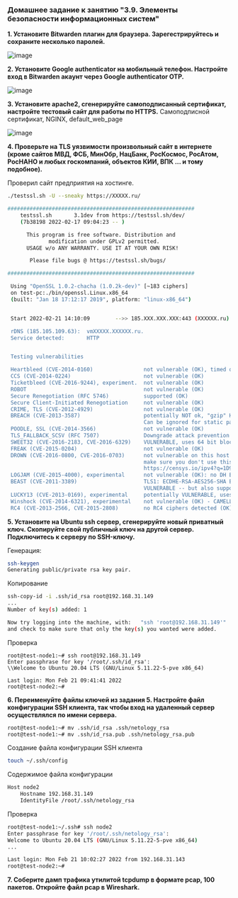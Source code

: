 ### Домашнее задание к занятию "3.9. Элементы безопасности информационных систем"

**1. Установите Bitwarden плагин для браузера. Зарегестрируйтесь и сохраните несколько паролей.**

![image](https://user-images.githubusercontent.com/93760545/154917935-3b041282-49ca-41e2-a2ea-31208db52ed0.png)


**2. Установите Google authenticator на мобильный телефон. Настройте вход в Bitwarden акаунт через Google authenticator OTP.**

![image](https://user-images.githubusercontent.com/93760545/154917997-2c42121a-b3ec-480a-808e-5799735ecf68.png)


**3. Установите apache2, сгенерируйте самоподписанный сертификат, настройте тестовый сайт для работы по HTTPS.**
Самоподписной сертификат, NGINX, default_web_page

![image](https://user-images.githubusercontent.com/93760545/154922647-0bab46f5-ecb0-4209-8c4c-bdcb084903e6.png)


**4. Проверьте на TLS уязвимости произвольный сайт в интернете (кроме сайтов МВД, ФСБ, МинОбр, НацБанк, РосКосмос, РосАтом, РосНАНО и любых госкомпаний, объектов КИИ, ВПК ... и тому подобное).**

Проверил сайт предприятия на хостинге.

```bash
./testssl.sh -U --sneaky https://XXXXX.ru/

###########################################################
    testssl.sh       3.1dev from https://testssl.sh/dev/
    (7b38198 2022-02-17 09:04:23 -- )

      This program is free software. Distribution and
             modification under GPLv2 permitted.
      USAGE w/o ANY WARRANTY. USE IT AT YOUR OWN RISK!

       Please file bugs @ https://testssl.sh/bugs/

###########################################################

 Using "OpenSSL 1.0.2-chacha (1.0.2k-dev)" [~183 ciphers]
 on test-pc:./bin/openssl.Linux.x86_64
 (built: "Jan 18 17:12:17 2019", platform: "linux-x86_64")


 Start 2022-02-21 14:10:09        -->> 185.XXX.XXX.XXX:443 (XXXXXX.ru) <<--

 rDNS (185.105.109.63):  vmXXXXX.XXXXXX.ru.
 Service detected:       HTTP


 Testing vulnerabilities

 Heartbleed (CVE-2014-0160)                not vulnerable (OK), timed out
 CCS (CVE-2014-0224)                       not vulnerable (OK)
 Ticketbleed (CVE-2016-9244), experiment.  not vulnerable (OK)
 ROBOT                                     not vulnerable (OK)
 Secure Renegotiation (RFC 5746)           supported (OK)
 Secure Client-Initiated Renegotiation     not vulnerable (OK)
 CRIME, TLS (CVE-2012-4929)                not vulnerable (OK)
 BREACH (CVE-2013-3587)                    potentially NOT ok, "gzip" HTTP compression detected. - only supplied "/" tested
                                           Can be ignored for static pages or if no secrets in the page
 POODLE, SSL (CVE-2014-3566)               not vulnerable (OK)
 TLS_FALLBACK_SCSV (RFC 7507)              Downgrade attack prevention supported (OK)
 SWEET32 (CVE-2016-2183, CVE-2016-6329)    VULNERABLE, uses 64 bit block ciphers
 FREAK (CVE-2015-0204)                     not vulnerable (OK)
 DROWN (CVE-2016-0800, CVE-2016-0703)      not vulnerable on this host and port (OK)
                                           make sure you don't use this certificate elsewhere with SSLv2 enabled services
                                           https://censys.io/ipv4?q=1D99C7D247813E266072C9B9C6A616D74AE37E57FA318F72A64F0F849057A4B1 could help you to find out
 LOGJAM (CVE-2015-4000), experimental      not vulnerable (OK): no DH EXPORT ciphers, no DH key detected with <= TLS 1.2
 BEAST (CVE-2011-3389)                     TLS1: ECDHE-RSA-AES256-SHA ECDHE-RSA-AES128-SHA ECDHE-RSA-DES-CBC3-SHA AES256-SHA AES128-SHA DES-CBC3-SHA CAMELLIA256-SHA CAMELLIA128-SHA
                                           VULNERABLE -- but also supports higher protocols  TLSv1.1 TLSv1.2 (likely mitigated)
 LUCKY13 (CVE-2013-0169), experimental     potentially VULNERABLE, uses cipher block chaining (CBC) ciphers with TLS. Check patches
 Winshock (CVE-2014-6321), experimental    not vulnerable (OK) - CAMELLIA or ECDHE_RSA GCM ciphers found
 RC4 (CVE-2013-2566, CVE-2015-2808)        no RC4 ciphers detected (OK)

```

**5. Установите на Ubuntu ssh сервер, сгенерируйте новый приватный ключ. Скопируйте свой публичный ключ на другой сервер. Подключитесь к серверу по SSH-ключу.**

Генерация:

```bash
ssh-keygen
Generating public/private rsa key pair.
```

Копирование
```bash
ssh-copy-id -i .ssh/id_rsa root@192.168.31.149
...
Number of key(s) added: 1

Now try logging into the machine, with:   "ssh 'root@192.168.31.149'"
and check to make sure that only the key(s) you wanted were added.
```
Проверка
```
root@test-node1:~# ssh root@192.168.31.149
Enter passphrase for key '/root/.ssh/id_rsa': 
\\Welcome to Ubuntu 20.04 LTS (GNU/Linux 5.11.22-5-pve x86_64)

Last login: Mon Feb 21 09:41:41 2022
root@test-node2:~# 
```

**6. Переименуйте файлы ключей из задания 5. Настройте файл конфигурации SSH клиента, так чтобы вход на удаленный сервер осуществлялся по имени сервера.**

```bash
root@test-node1:~# mv .ssh/id_rsa .ssh/netology_rsa
root@test-node1:~# mv .ssh/id_rsa.pub .ssh/netology_rsa.pub
```
Создание файла конфигурации SSH клиента 
```bash
touch ~/.ssh/config
```
Содержимое файла конфигурации

```bash
Host node2
    Hostname 192.168.31.149
    IdentityFile /root/.ssh/netology_rsa
```
Проверка

```bash
root@test-node1:~/.ssh# ssh node2
Enter passphrase for key '/root/.ssh/netology_rsa': 
Welcome to Ubuntu 20.04 LTS (GNU/Linux 5.11.22-5-pve x86_64)
...

Last login: Mon Feb 21 10:02:27 2022 from 192.168.31.143
root@test-node2:~# 
```

**7. Соберите дамп трафика утилитой tcpdump в формате pcap, 100 пакетов. Откройте файл pcap в Wireshark.**
